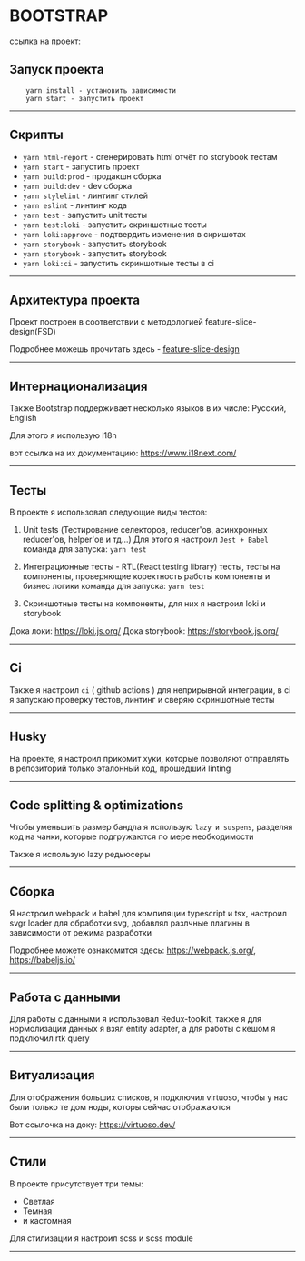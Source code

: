 # BOOTSTRAP 

ссылка на проект:

## Запуск проекта

```
    yarn install - установить зависимости
    yarn start - запустить проект 
```

----

## Скрипты

- `yarn html-report` - сгенерировать html отчёт по storybook тестам
- `yarn start` - запустить проект
- `yarn build:prod` - продакшн сборка
- `yarn build:dev` - dev сборка
- `yarn stylelint` - линтинг стилей
- `yarn eslint` - линтинг кода
- `yarn test` - запустить unit тесты
- `yarn test:loki` - запустить скриншотные тесты
- `yarn loki:approve` - подтвердить изменения в скришотах
- `yarn storybook` - запустить storybook
- `yarn storybook` - запустить storybook
- `yarn loki:ci` - запустить скриншотные тесты в ci

---

## Архитектура проекта

Проект построен в соответствии с методологией feature-slice-design(FSD)

Подробнее можешь прочитать здесь - [feature-slice-design](https://feature-sliced.design/ru/docs/get-started/overview) 

---

## Интернационализация

Также Bootstrap поддерживает несколько языков в их числе: Русский, English

Для этого я использую i18n

вот ссылка на их документацию: https://www.i18next.com/

---

## Тесты

В проекте я использовал следующие виды тестов: 

1) Unit tests (Тестирование селекторов, reducer'ов, асинхронных reducer'ов, helper'ов и тд...)
   Для этого я настроил ```Jest + Babel```
   команда для запуска: ```yarn test```

2) Интеграционные тесты - RTL(React testing library) тесты, тесты на компоненты, проверяющие коректность работы
   компоненты и бизнес логики
   команда для запуска: ```yarn test```

3) Скриншотные тесты на компоненты, для них я настроил loki и storybook

Дока локи: https://loki.js.org/
Дока storybook: https://storybook.js.org/

---

## Ci

Также я настроил ```ci``` ( github actions )
для неприрывной интеграции, в ci я запускаю проверку тестов, линтинг и сверяю скриншотные тесты 

---

## Husky

На проекте, я настроил прикомит хуки, которые позволяют отправлять в репозиторий только эталонный код, прошедший linting

---

## Code splitting & optimizations

Чтобы уменьшить размер бандла я использую ```lazy и suspens```, разделяя код на чанки, которые подгружаются по мере необходимости 

Также я использую lazy редьюсеры

---

## Сборка

Я настроил webpack и babel для компиляции typescript и tsx, настроил svgr loader для обработки svg, добавлял разлчные плагины в зависимости от режима разработки

Подробнее можете ознакомится здесь: https://webpack.js.org/, https://babeljs.io/

---

## Работа с данными

Для работы с данными я использовал Redux-toolkit, также я для нормолизации данных я взял entity adapter, а для работы с кешом я подключил rtk query

---

## Витуализация

Для отображения больших списков, я подключил virtuoso, чтобы у нас были только те дом ноды, которы сейчас отображаются

Вот ссылочка на доку: https://virtuoso.dev/

---

## Стили

В проекте присутствует три темы: 

- Светлая
- Темная
- и кастомная

Для стилизации я настроил scss и scss module

---
